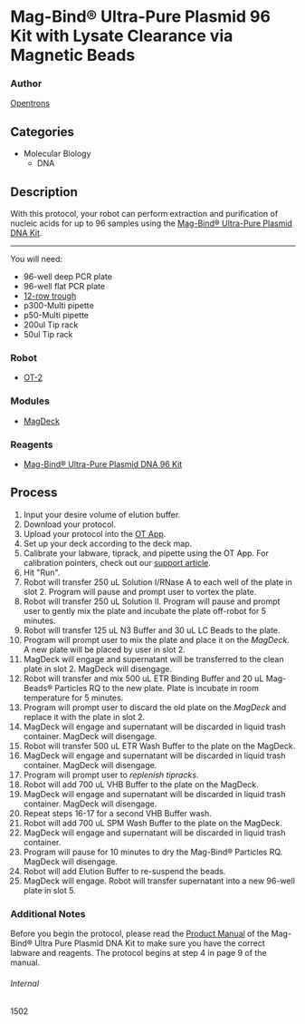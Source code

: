 # Mag-Bind® Ultra-Pure Plasmid 96 Kit with Lysate Clearance via Magnetic Beads

### Author
[Opentrons](http://www.opentrons.com/)

## Categories
* Molecular Biology
    * DNA

## Description
With this protocol, your robot can perform extraction and purification of nucleic acids for up to 96 samples using the [Mag-Bind® Ultra-Pure Plasmid DNA Kit](http://omegabiotek.com/store/product/mag-bind-plasmid-endo-free-purification-kit/).

---

You will need:
* 96-well deep PCR plate
* 96-well flat PCR plate
* [12-row trough](https://www.usascientific.com/12-channel-automation-reservoir.aspx)
* p300-Multi pipette
* p50-Multi pipette
* 200ul Tip rack
* 50ul Tip rack

### Robot
* [OT-2](https://opentrons.com/ot-2)

### Modules
* [MagDeck](https://shop.opentrons.com/products/magdeck)

### Reagents
* [Mag-Bind® Ultra-Pure Plasmid DNA 96 Kit](http://omegabiotek.com/store/product/mag-bind-plasmid-endo-free-purification-kit/)

## Process
1. Input your desire volume of elution buffer.
1. Download your protocol.
2. Upload your protocol into the [OT App](https://opentrons.com/ot-app).
3. Set up your deck according to the deck map.
4. Calibrate your labware, tiprack, and pipette using the OT App. For calibration pointers, check out our [support article](https://docs.opentrons.com/ot1/calibration.html).
5. Hit "Run".
6. Robot will transfer 250 uL Solution I/RNase A to each well of the plate in slot 2. Program will pause and prompt user to vortex the plate.
7. Robot will transfer 250 uL Solution II. Program will pause and prompt user to gently mix the plate and incubate the plate off-robot for 5 minutes.
8. Robot will transfer 125 uL N3 Buffer and 30 uL LC Beads to the plate.
9. Program will prompt user to mix the plate and place it on the *MagDeck*. A new plate will be placed by user in slot 2.
10. MagDeck will engage and supernatant will be transferred to the clean plate in slot 2. MagDeck will disengage.
11. Robot will transfer and mix 500 uL ETR Binding Buffer and 20 uL Mag-Beads® Particles RQ to the new plate. Plate is incubate in room temperature for 5 minutes.
12. Program will prompt user to discard the old plate on the *MagDeck* and replace it with the plate in slot 2.
13. MagDeck will engage and supernatant will be discarded in liquid trash container. MagDeck will disengage.
14. Robot will transfer 500 uL ETR Wash Buffer to the plate on the MagDeck.
15. MagDeck will engage and supernatant will be discarded in liquid trash container. MagDeck will disengage.
16. Program will prompt user to *replenish tipracks*.
17. Robot will add 700 uL VHB Buffer to the plate on the MagDeck.
18. MagDeck will engage and supernatant will be discarded in liquid trash container. MagDeck will disengage.
19. Repeat steps 16-17 for a second VHB Buffer wash.
20. Robot will add 700 uL SPM Wash Buffer to the plate on the MagDeck.
21. MagDeck will engage and supernatant will be discarded in liquid trash container.
22. Program will pause for 10 minutes to dry the Mag-Bind® Particles RQ. MagDeck will disengage.
23. Robot will add Elution Buffer to re-suspend the beads.
24. MagDeck will engage. Robot will transfer supernatant into a new 96-well plate in slot 5.

### Additional Notes
Before you begin the protocol, please read the [Product Manual](http://omegabiotek.com/store/wp-content/uploads/2014/01/M1258-Mag-Bind-Ultra-Pure-Plasmid-DNA-96-Kit-Combo-Online-010716.pdf) of the Mag-Bind® Ultra Pure Plasmid DNA Kit to make sure you have the correct labware and reagents. The protocol begins at step 4 in page 9 of the manual.

###### Internal
1502
